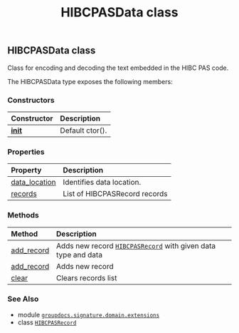 ﻿---
title: HIBCPASData class
second_title: GroupDocs.Signature for Python via .NET API References
description: 
type: docs
url: /python-net/groupdocs.signature.domain.extensions/hibcpasdata/
is_root: false
weight: 120
---

## HIBCPASData class

Class for encoding and decoding the text embedded in the HIBC PAS code.



The HIBCPASData type exposes the following members:

### Constructors
| Constructor | Description |
| :- | :- |
| [__init__](/signature/python-net/groupdocs.signature.domain.extensions/hibcpasdata/__init__/#) | Default ctor(). |


### Properties
| Property | Description |
| :- | :- |
| [data_location](/signature/python-net/groupdocs.signature.domain.extensions/hibcpasdata/data_location) | Identifies data location. |
| [records](/signature/python-net/groupdocs.signature.domain.extensions/hibcpasdata/records) | List of HIBCPASRecord records |


### Methods
| Method | Description |
| :- | :- |
| [add_record](/signature/python-net/groupdocs.signature.domain.extensions/hibcpasdata/add_record/#groupdocs.signature.domain.extensions.HIBCPASDataType-str) | Adds new record [`HIBCPASRecord`](/signature/python-net/groupdocs.signature.domain.extensions/hibcpasrecord) with given data type and data |
| [add_record](/signature/python-net/groupdocs.signature.domain.extensions/hibcpasdata/add_record/#groupdocs.signature.domain.extensions.HIBCPASRecord) | Adds new record |
| [clear](/signature/python-net/groupdocs.signature.domain.extensions/hibcpasdata/clear/#) | Clears records list |



### See Also
* module [`groupdocs.signature.domain.extensions`](..)
* class [`HIBCPASRecord`](/signature/python-net/groupdocs.signature.domain.extensions/hibcpasrecord)
